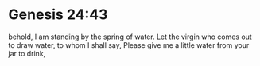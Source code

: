 # Genesis 24:43

behold, I am standing by the spring of water. Let the virgin who comes out to draw water, to whom I shall say, Please give me a little water from your jar to drink,
